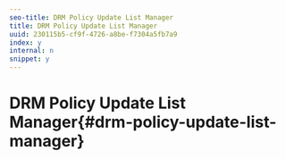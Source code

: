 ```yaml
---
seo-title: DRM Policy Update List Manager
title: DRM Policy Update List Manager
uuid: 230115b5-cf9f-4726-a8be-f7304a5fb7a9
index: y
internal: n
snippet: y
---
```


# DRM Policy Update List Manager{#drm-policy-update-list-manager}

